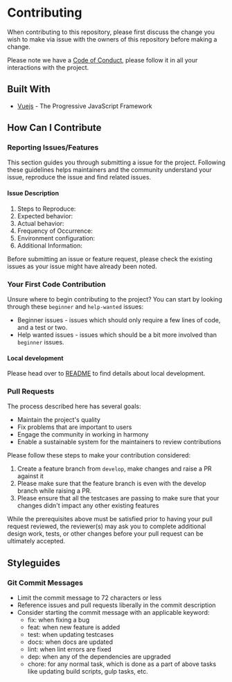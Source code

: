 # Contributing

When contributing to this repository, please first discuss the change you wish to make via issue with the owners of this repository before making a change.

Please note we have a [Code of Conduct](CODE-OF-CONDUCT.md), please follow it in all your interactions with the project.

## Built With

- [Vuejs](https://vuejs.org/) - The Progressive JavaScript Framework

## How Can I Contribute

### Reporting Issues/Features

This section guides you through submitting a issue for the project. Following these guidelines helps maintainers and the community understand your issue, reproduce the issue and find related issues.

#### Issue Description

  1. Steps to Reproduce:
  2. Expected behavior:
  3. Actual behavior:
  4. Frequency of Occurrence:
  5. Environment configuration:
  6. Additional Information:

Before submitting an issue or feature request, please check the existing issues as your issue might have already been noted.

### Your First Code Contribution

Unsure where to begin contributing to the project? You can start by looking through these `beginner` and `help-wanted` issues:

- Beginner issues - issues which should only require a few lines of code, and a test or two.
- Help wanted issues - issues which should be a bit more involved than `beginner` issues.

#### Local development

Please head over to [README](README.md) to find details about local development.

### Pull Requests

The process described here has several goals:

- Maintain the project's quality
- Fix problems that are important to users
- Engage the community in working in harmony
- Enable a sustainable system for the maintainers to review contributions

Please follow these steps to make your contribution considered:

1. Create a feature branch from `develop`, make changes and raise a PR against it
2. Please make sure that the feature branch is even with the develop branch while raising a PR.
3. Please ensure that all the testcases are passing to make sure that your changes didn't impact any other existing features

While the prerequisites above must be satisfied prior to having your pull request reviewed, the reviewer(s) may ask you to complete additional design work, tests, or other changes before your pull request can be ultimately accepted.

## Styleguides

### Git Commit Messages

- Limit the commit message to 72 characters or less
- Reference issues and pull requests liberally in the commit description
- Consider starting the commit message with an applicable keyword:
  - fix: when fixing a bug
  - feat: when new feature is added
  - test: when updating testcases
  - docs: when docs are updated
  - lint: when lint errors are fixed
  - dep: when any of the dependencies are upgraded
  - chore: for any normal task, which is done as a part of above tasks like updating build scripts, gulp tasks, etc.

